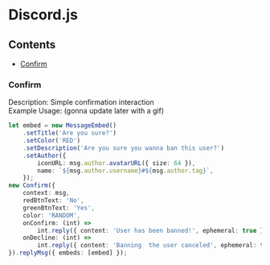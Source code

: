 # Discord.js

## Contents

- [Confirm](#Confirm)

### Confirm

Description: Simple confirmation interaction  
Example Usage: (gonna update later with a gif)

```ts
let embed = new MessageEmbed()
	.setTitle('Are you sure?')
	.setColor('RED')
	.setDescription('Are you sure you wanna ban this user?')
	.setAuthor({
		iconURL: msg.author.avatarURL({ size: 64 }),
		name: `${msg.author.username}#${msg.author.tag}`,
	});
new Confirm({
	context: msg,
	redBtnText: 'No',
	greenBtnText: 'Yes',
	color: 'RANDOM',
	onConfirm: (int) =>
		int.reply({ content: 'User has been banned!', ephemeral: true }),
	onDecline: (int) =>
		int.reply({ content: 'Banning  the user canceled', ephemeral: true }),
}).replyMsg({ embeds: [embed] });
```
